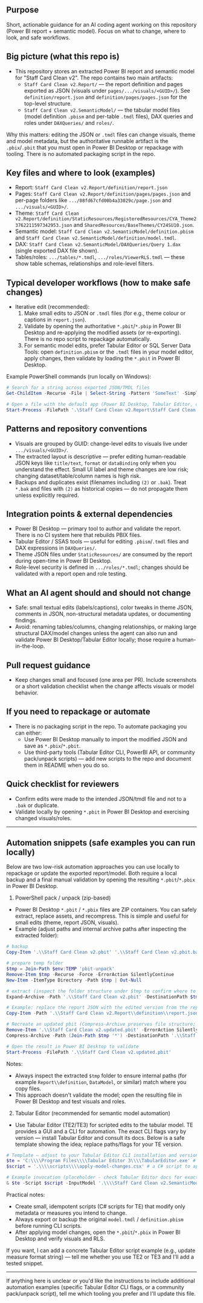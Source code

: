 ## Purpose
Short, actionable guidance for an AI coding agent working on this repository (Power BI report + semantic model). Focus on what to change, where to look, and safe workflows.

## Big picture (what this repo is)
- This repository stores an extracted Power BI report and semantic model for "Staff Card Clean v2". The repo contains two main artifacts:
  - `Staff Card Clean v2.Report/` — the report definition and pages exported as JSON (visuals under `pages/.../visuals/<GUID>/`). See `definition/report.json` and `definition/pages/pages.json` for the top-level structure.
  - `Staff Card Clean v2.SemanticModel/` — the tabular model files (model definition `.pbism` and per-table `.tmdl` files), DAX queries and roles under `DAXQueries/` and `roles/`.

Why this matters: editing the JSON or `.tmdl` files can change visuals, theme and model metadata, but the authoritative runnable artifact is the `.pbix`/`.pbit` that you must open in Power BI Desktop or repackage with tooling. There is no automated packaging script in the repo.

## Key files and where to look (examples)
- Report: `Staff Card Clean v2.Report/definition/report.json`
- Pages: `Staff Card Clean v2.Report/definition/pages/pages.json` and per-page folders like `.../08fd67cfd00b4a33029c/page.json` and `.../visuals/<GUID>/`.
- Theme: `Staff Card Clean v2.Report/definition/StaticResources/RegisteredResources/CYA_Theme23762211597342953.json` and `SharedResources/BaseThemes/CY24SU10.json`.
- Semantic model: `Staff Card Clean v2.SemanticModel/definition.pbism` and `Staff Card Clean v2.SemanticModel/definition/model.tmdl`.
- DAX: `Staff Card Clean v2.SemanticModel/DAXQueries/Query 1.dax` (single exported DAX file shown).
- Tables/roles: `.../tables/*.tmdl`, `.../roles/ViewerRLS.tmdl` — these show table schemas, relationships and role-level filters.

## Typical developer workflows (how to make safe changes)
- Iterative edit (recommended):
  1. Make small edits to JSON or `.tmdl` files (for e.g., theme colour or captions in `report.json`).
  2. Validate by opening the authoritative `*.pbit`/`*.pbip` in Power BI Desktop and re-applying the modified assets (or re-exporting). There is no repo script to repackage automatically.
  3. For semantic model edits, prefer Tabular Editor or SQL Server Data Tools: open `definition.pbism` or the `.tmdl` files in your model editor, apply changes, then validate by loading the `*.pbit` in Power BI Desktop.

Example PowerShell commands (run locally on Windows):
```powershell
# Search for a string across exported JSON/TMDL files
Get-ChildItem -Recurse -File | Select-String -Pattern 'SomeText' -SimpleMatch

# Open a file with the default app (Power BI Desktop, Tabular Editor, or JSON editor)
Start-Process -FilePath '.\Staff Card Clean v2.Report\Staff Card Clean v2.pbit'
```

## Patterns and repository conventions
- Visuals are grouped by GUID: change-level edits to visuals live under `.../visuals/<GUID>/`.
- The extracted layout is descriptive — prefer editing human-readable JSON keys like `title/text`, `format` or `dataBinding` only when you understand the effect. Small UI label and theme changes are low risk; changing dataset/table/column names is high risk.
- Backups and duplicates exist (filenames including `(2)` or `.bak`). Treat `*.bak` and files with `(2)` as historical copies — do not propagate them unless explicitly required.

## Integration points & external dependencies
- Power BI Desktop — primary tool to author and validate the report. There is no CI system here that rebuilds PBIX files.
- Tabular Editor / SSAS tools — useful for editing `.pbism`/`.tmdl` files and DAX expressions in `DAXQueries/`.
- Theme JSON files under `StaticResources/` are consumed by the report during open-time in Power BI Desktop.
- Role-level security is defined in `.../roles/*.tmdl`; changes should be validated with a report open and role testing.

## What an AI agent should and should not change
- Safe: small textual edits (labels/captions), color tweaks in theme JSON, comments in JSON, non-structural metadata updates, or documenting findings.
- Avoid: renaming tables/columns, changing relationships, or making large structural DAX/model changes unless the agent can also run and validate Power BI Desktop/Tabular Editor locally; those require a human-in-the-loop.

## Pull request guidance
- Keep changes small and focused (one area per PR). Include screenshots or a short validation checklist when the change affects visuals or model behavior.

## If you need to repackage or automate
- There is no packaging script in the repo. To automate packaging you can either:
  - Use Power BI Desktop manually to import the modified JSON and save as `*.pbix`/`*.pbit`.
  - Use third-party tools (Tabular Editor CLI, PowerBI API, or community pack/unpack scripts) — add new scripts to the repo and document them in README when you do so.

## Quick checklist for reviewers
- Confirm edits were made to the intended JSON/tmdl file and not to a `.bak` or duplicate.
- Validate locally by opening `*.pbit` in Power BI Desktop and exercising changed visuals/roles.

---
## Automation snippets (safe examples you can run locally)

Below are two low-risk automation approaches you can use locally to repackage or update the exported report/model. Both require a local backup and a final manual validation by opening the resulting `*.pbit`/`*.pbix` in Power BI Desktop.

1) PowerShell pack / unpack (zip-based)
- Power BI Desktop `*.pbit` / `*.pbix` files are ZIP containers. You can safely extract, replace assets, and recompress. This is simple and useful for small edits (theme, report JSON, visuals).
- Example (adjust paths and internal archive paths after inspecting the extracted folder):

```powershell
# backup
Copy-Item '.\\Staff Card Clean v2.pbit' '.\\Staff Card Clean v2.pbit.bak'

# prepare temp folder
$tmp = Join-Path $env:TEMP 'pbit-unpack'
Remove-Item $tmp -Recurse -Force -ErrorAction SilentlyContinue
New-Item -ItemType Directory -Path $tmp | Out-Null

# extract (inspect the folder structure under $tmp to confirm where to place files)
Expand-Archive -Path '.\\Staff Card Clean v2.pbit' -DestinationPath $tmp

# Example: replace the report JSON with the edited version from the repo
Copy-Item -Path '.\\Staff Card Clean v2.Report\\definition\\report.json' -Destination (Join-Path $tmp 'Report\\definition\\report.json') -Force

# Recreate an updated pbit (Compress-Archive preserves file structure; ensure you compress the contents, not the parent folder)
Remove-Item '.\\Staff Card Clean v2.updated.pbit' -ErrorAction SilentlyContinue
Compress-Archive -Path (Join-Path $tmp '*') -DestinationPath '.\\Staff Card Clean v2.updated.pbit'

# Open the result in Power BI Desktop to validate
Start-Process -FilePath '.\\Staff Card Clean v2.updated.pbit'
```

Notes:
- Always inspect the extracted `$tmp` folder to ensure internal paths (for example `Report\\definition`, `DataModel`, or similar) match where you copy files.
- This approach doesn't validate the model; open the resulting file in Power BI Desktop and test visuals and roles.

2) Tabular Editor (recommended for semantic model automation)
- Use Tabular Editor (TE2/TE3) for scripted edits to the tabular model. TE provides a GUI and a CLI for automation. The exact CLI flags vary by version — install Tabular Editor and consult its docs. Below is a safe template showing the idea; replace paths/flags for your TE version.

```powershell
# Template — adjust to your Tabular Editor CLI installation and version
$te = 'C:\\\\Program Files\\\\Tabular Editor 3\\\\TabularEditor.exe' # or path to TE2/TE3 cli
$script = '.\\\\scripts\\\\apply-model-changes.csx' # a C# script to apply changes

# Example invocation (placeholder - check Tabular Editor docs for exact flags)
& $te -Script $script -InputModel '.\\\\Staff Card Clean v2.SemanticModel\\\\definition\\\\model.tmdl' -OutputModel '.\\\\Staff Card Clean v2.SemanticModel\\\\definition\\\\model.tmdl'
```

Practical notes:
- Create small, idempotent scripts (C# scripts for TE) that modify only metadata or measures you intend to change.
- Always export or backup the original `model.tmdl` / `definition.pbism` before running CLI scripts.
- After applying model changes, open the `*.pbit`/`*.pbix` in Power BI Desktop and verify visuals and RLS.

If you want, I can add a concrete Tabular Editor script example (e.g., update measure format string) — tell me whether you use TE2 or TE3 and I'll add a tested snippet.

---

If anything here is unclear or you'd like the instructions to include additional automation examples (specific Tabular Editor CLI flags, or a community pack/unpack script), tell me which tooling you prefer and I'll update this file.

````

